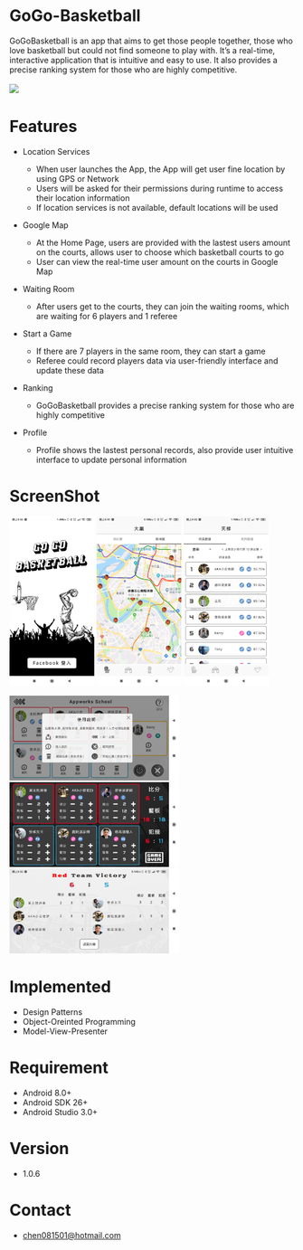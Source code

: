 # GoGo-Basketball
GoGoBasketball is an app that aims to get those people together, those who love basketball but could not find someone to play with. It’s a real-time, interactive application that is intuitive and easy to use. It also provides a precise ranking system for those who are highly competitive.
<br /><br />[<img src="https://play.google.com/intl/en_us/badges/images/generic/en_badge_web_generic.png" width="200">](https://play.google.com/store/apps/details?id=com.kerry.gogobasketball)

# Features

  * Location Services
    * When user launches the App, the App will get user fine location by using GPS or Network
    * Users will be asked for their permissions during runtime to access their location information
    * If location services is not available, default locations will be used



*  Google Map

   * At the Home Page, users are provided with the lastest users amount on the courts, allows user to choose which basketball courts to go
   * User can view the real-time user amount on the courts in Google Map

* Waiting Room

  * After users get to the courts, they can join the waiting rooms, which are waiting for 6 players and 1 referee

* Start a Game

  * If there are 7 players in the same room, they can start a game
  * Referee could record players data via user-friendly interface and update these data


* Ranking

  * GoGoBasketball provides a precise ranking system for those who are highly competitive


* Profile

  * Profile shows the lastest personal records, also provide user intuitive interface to update personal information


# ScreenShot
<img src="https://github.com/whogashaga/GoGo-Basketball/blob/refactor_0512/screenshot/1.png" width="150" > <img src="https://github.com/whogashaga/GoGo-Basketball/blob/refactor_0512/screenshot/2.png" width="150" > <img src="https://github.com/whogashaga/GoGo-Basketball/blob/refactor_0512/screenshot/6.png" width="150" >

<img src="https://github.com/whogashaga/GoGo-Basketball/blob/refactor_0512/screenshot/3.png" height="150" >

<img src="https://github.com/whogashaga/GoGo-Basketball/blob/refactor_0512/screenshot/4.png" height="150" >

<img src="https://github.com/whogashaga/GoGo-Basketball/blob/refactor_0512/screenshot/5.png" height="150" >



# Implemented
  * Design Patterns
  * Object-Oreinted Programming
  * Model-View-Presenter

# Requirement
  * Android 8.0+
  * Android SDK 26+
  * Android Studio 3.0+

# Version
  * 1.0.6

# Contact
  * chen081501@hotmail.com
